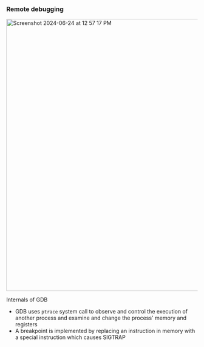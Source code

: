 ### Remote debugging

<img width="715" alt="Screenshot 2024-06-24 at 12 57 17 PM" src="https://github.com/debamitra/debs-notes/assets/2363934/56aaffa4-14c6-4e26-8e86-4bd7aecfe466">





Internals of GDB
- GDB uses `ptrace` system call to observe and control the execution of another process and examine and change the process' memory and registers
- A breakpoint is implemented by replacing an instruction in memory with a special instruction which causes SIGTRAP
  
